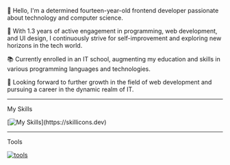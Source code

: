 👋 Hello, I'm a determined fourteen-year-old frontend developer passionate about technology and computer science.

🚀 With 1.3 years of active engagement in programming, web development, and UI design, I continuously strive for self-improvement and exploring new horizons in the tech world.

📚 Currently enrolled in an IT school, augmenting my education and skills in various programming languages and technologies.

💼 Looking forward to further growth in the field of web development and pursuing a career in the dynamic realm of IT.

---
My Skills

[![My Skills](https://skillicons.dev/icons?i=html,css,sass,js,ts,vue,react,vite,discord,figma,github,webpack,svg,)](https://skillicons.dev)

---
Tools
  
[![tools](https://skillicons.dev/icons?i=windows,discord,npm,linkedin,figma,git,github,gmail,vscode,phpstorm)](https://skillicons.dev)

